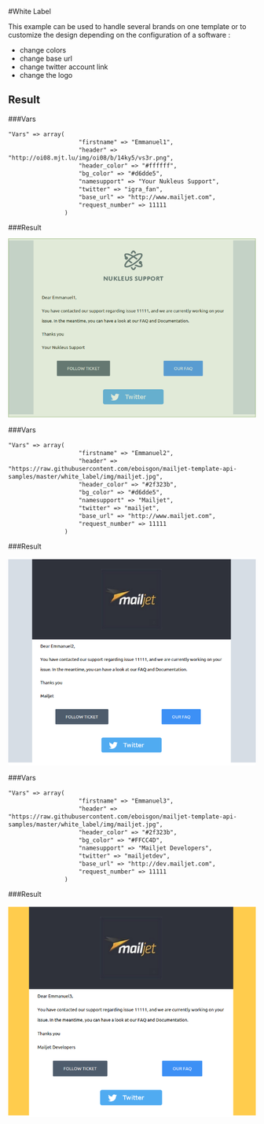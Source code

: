 #White Label  

This example can be used to handle several brands on one template or to customize the design depending on the configuration of a software :

 - change colors
 - change base url 
 - change twitter account link 
 - change the logo

## Result

###Vars
```
"Vars" => array( 
					"firstname" => "Emmanuel1",
					"header" => "http://oi08.mjt.lu/img/oi08/b/14ky5/vs3r.png", 
					"header_color" => "#ffffff", 
					"bg_color" => "#d6dde5", 
					"namesupport" => "Your Nukleus Support", 
					"twitter" => "igra_fan", 
					"base_url" => "http://www.mailjet.com", 
					"request_number" => 11111
				)
```
###Result

![Example 1](media/white_label1.png)


###Vars
```
"Vars" => array( 
					"firstname" => "Emmanuel2",
					"header" => "https://raw.githubusercontent.com/eboisgon/mailjet-template-api-samples/master/white_label/img/mailjet.jpg", 
					"header_color" => "#2f323b", 
					"bg_color" => "#d6dde5", 
					"namesupport" => "Mailjet", 
					"twitter" => "mailjet", 
					"base_url" => "http://www.mailjet.com", 
					"request_number" => 11111
				)
```
###Result

![Example 2](media/white_label2.png)


###Vars
```
"Vars" => array( 
					"firstname" => "Emmanuel3",
					"header" => "https://raw.githubusercontent.com/eboisgon/mailjet-template-api-samples/master/white_label/img/mailjet.jpg", 
					"header_color" => "#2f323b", 
					"bg_color" => "#FFCC4D", 
					"namesupport" => "Mailjet Developers", 
					"twitter" => "mailjetdev", 
					"base_url" => "http://dev.mailjet.com", 
					"request_number" => 11111
				)
```
###Result

![Example 3](media/white_label3.png)


